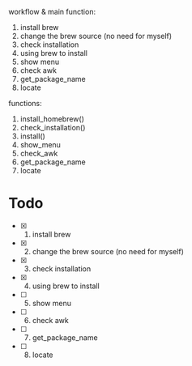workflow & main function:
1. install brew
2. change the brew source (no need for myself)
3. check installation
4. using brew to install
5. show menu
6. check awk
7. get_package_name
8. locate

functions:
1. install_homebrew()
2. check_installation()
3. install()
4. show_menu
5. check_awk
6. get_package_name
7. locate

# Todo
- [x] 1. install brew
- [x] 2. change the brew source (no need for myself)
- [x] 3. check installation
- [x] 4. using brew to install
- [ ] 5. show menu
- [ ] 6. check awk
- [ ] 7. get_package_name
- [ ] 8. locate

